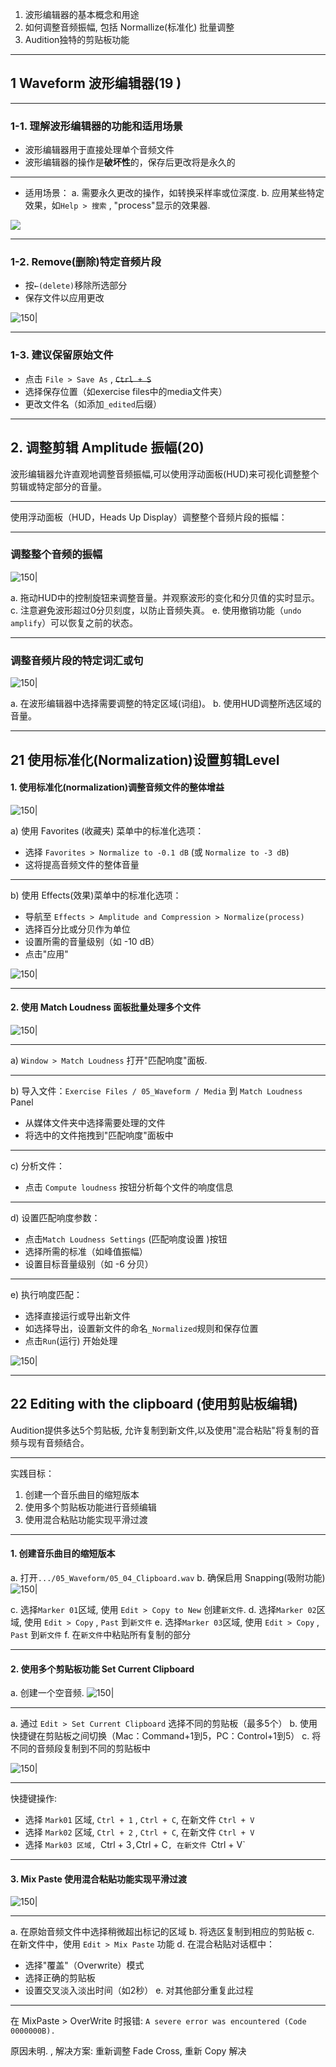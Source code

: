 
1. 波形编辑器的基本概念和用途
2. 如何调整音频振幅, 包括 Normallize(标准化) 批量调整
3. Audition独特的剪贴板功能

---

## 1 Waveform 波形编辑器(19 )

---

### 1-1. 理解波形编辑器的功能和适用场景

- 波形编辑器用于直接处理单个音频文件
- 波形编辑器的操作是**破坏性**的，保存后更改将是永久的

---

- 适用场景：
 a. 需要永久更改的操作，如转换采样率或位深度.
 b. 应用某些特定效果，如`Help > 搜索` , "process"显示的效果器.

![](https://tingwu.aliyun.com/api/editor/get/v2/524379/0/f1f998b5c97247ebae9b492f0b61320e/304e18c7220f46e1b8c562263f4d1d52.jpg)

---

### 1-2. Remove(删除)特定音频片段

   - 按`←(delete)`移除所选部分
   - 保存文件以应用更改

![150|](https://i.imgur.com/GUAU6Ie.webp)

---

### 1-3. 建议**保留原始文件**
   - 点击 `File > Save As` , ~~`Ctrl + S`~~
   - 选择保存位置（如exercise files中的media文件夹）
   - 更改文件名（如添加`_edited`后缀）

---


##  2. 调整剪辑 Amplitude 振幅(20)

波形编辑器允许直观地调整音频振幅,可以使用浮动面板(HUD)来可视化调整整个剪辑或特定部分的音量。

---

使用浮动面板（HUD，Heads Up Display）调整整个音频片段的振幅：

---

### 调整整个音频的振幅

![150|](https://i.imgur.com/xiK4ccu.webp)


a. 拖动HUD中的控制旋钮来调整音量。并观察波形的变化和分贝值的实时显示。
c. 注意避免波形超过0分贝刻度，以防止音频失真。
e. 使用撤销功能（`undo amplify`）可以恢复之前的状态。
   
---

### 调整音频片段的特定词汇或句

![150|](https://i.imgur.com/FxWEJ6J.webp)

   a. 在波形编辑器中选择需要调整的特定区域(词组)。
   b. 使用HUD调整所选区域的音量。





---

## 21 使用标准化(Normalization)设置剪辑Level


#### 1. 使用标准化(normalization)调整音频文件的整体增益

![150|](https://i.imgur.com/sUpocSa.webp)

a) 使用 Favorites (收藏夹) 菜单中的标准化选项：
   - 选择 `Favorites > Normalize to -0.1 dB` (或 `Normalize to -3 dB`)
   - 这将提高音频文件的整体音量

---


b) 使用 Effects(效果)菜单中的标准化选项：
   - 导航至 `Effects > Amplitude and Compression > Normalize(process)`
   - 选择百分比或分贝作为单位
   - 设置所需的音量级别（如 -10 dB）
   - 点击"应用"


![150|](https://i.imgur.com/Kaefb5J.webp)

---

#### 2. 使用 Match Loudness 面板批量处理多个文件

![150|](https://i.imgur.com/fTiCHaM.webp)


---

a)  `Window > Match Loudness` 打开"匹配响度"面板. 

---

b) 导入文件：`Exercise Files / 05_Waveform / Media` 到 `Match Loudness` Panel
   - 从媒体文件夹中选择需要处理的文件
   - 将选中的文件拖拽到"匹配响度"面板中
---

c) 分析文件：
   - 点击 `Compute loudness` 按钮分析每个文件的响度信息

---

d) 设置匹配响度参数：
   - 点击`Match Loudness Settings` (匹配响度设置 )按钮
   - 选择所需的标准（如峰值振幅）
   - 设置目标音量级别（如 -6 分贝）

---

e) 执行响度匹配：
   - 选择直接运行或导出新文件
   - 如选择导出，设置新文件的命名`_Normalized`规则和保存位置
   - 点击`Run`(运行) 开始处理

![150|](https://i.imgur.com/SVtFfiw.webp)



---

## 22 Editing with the clipboard (使用剪贴板编辑)

Audition提供多达5个剪贴板, 允许复制到新文件,以及使用"混合粘贴"将复制的音频与现有音频结合。

---

实践目标：
1. 创建一个音乐曲目的缩短版本
2. 使用多个剪贴板功能进行音频编辑
3. 使用混合粘贴功能实现平滑过渡

---


#### 1. 创建音乐曲目的缩短版本
   a. 打开`.../05_Waveform/05_04_Clipboard.wav`
   b. 确保启用 Snapping(吸附功能)
   ![150|](https://i.imgur.com/lvGfdhe.webp)

   c. 选择`Marker 01`区域, 使用 `Edit > Copy to New` 创建`新文件`.
   d. 选择`Marker 02`区域, 使用 `Edit > Copy` , `Past` 到`新文件`
   e. 选择`Marker 03`区域, 使用 `Edit > Copy`  , `Past` 到`新文件`
   f. 在`新文件`中粘贴所有复制的部分

---

#### 2. 使用多个剪贴板功能 Set Current Clipboard

a. 创建一个空音频.
![150|](https://i.imgur.com/PHc94gS.webp)

---

   a. 通过 `Edit > Set Current Clipboard` 选择不同的剪贴板（最多5个）
   b. 使用快捷键在剪贴板之间切换（Mac：Command+1到5，PC：Control+1到5）
   c. 将不同的音频段复制到不同的剪贴板中

![150|](https://i.imgur.com/TkdnW7C.webp)


---
快捷键操作:

- 选择 `Mark01` 区域, `Ctrl + 1` , `Ctrl + C`, 在新文件 `Ctrl + V`
- 选择 `Mark02` 区域, `Ctrl + 2` , `Ctrl + C`, 在新文件 `Ctrl + V`
- 选择 `Mark03 区域, `Ctrl + 3` , `Ctrl + C`, 在新文件 `Ctrl + V`
---

#### 3. Mix Paste 使用混合粘贴功能实现平滑过渡
![150|](https://i.imgur.com/t43rkru.webp)

---

   a. 在原始音频文件中选择稍微超出标记的区域
   b. 将选区复制到相应的剪贴板
   c. 在新文件中，使用 `Edit > Mix Paste` 功能
   d. 在混合粘贴对话框中：
  - 选择"覆盖"（Overwrite）模式
  - 选择正确的剪贴板
  - 设置交叉淡入淡出时间（如2秒）
   e. 对其他部分重复此过程

---

在 MixPaste > OverWrite 时报错: `A severe error was encountered (Code 0000000B). `

原因未明. , 解决方案: 重新调整 Fade Cross, 重新 Copy 解决



